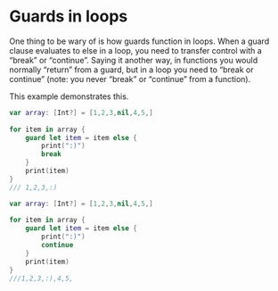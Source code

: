 # Guards in loops

One thing to be wary of is how guards function in loops. When a guard clause evaluates to else in a loop, you need to transfer control with a “break” or “continue”. Saying it another way, in functions you would normally “return” from a guard, but in a loop you need to “break or continue” (note: you never “break” or “continue” from a function).

This example demonstrates this.
```swift
var array: [Int?] = [1,2,3,nil,4,5,]
    
for item in array {
    guard let item = item else {
        print(":)")
        break
    }
    print(item)
}
/// 1,2,3,:)
```
```swift
var array: [Int?] = [1,2,3,nil,4,5,]
    
for item in array {
    guard let item = item else {
        print(":)")
        continue
    }
    print(item)
}
///1,2,3,:),4,5,
```
